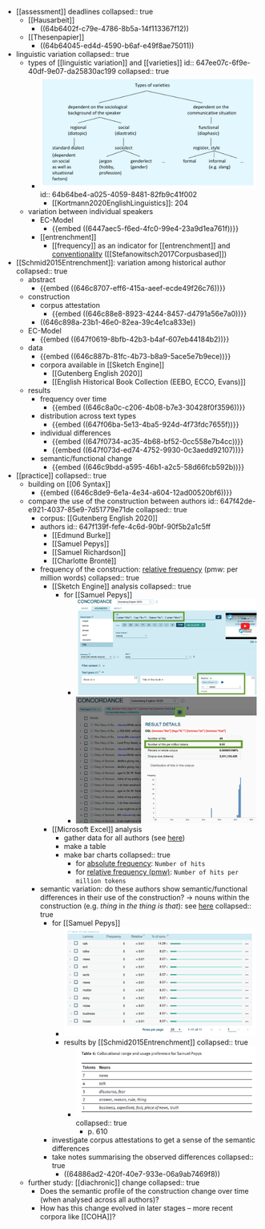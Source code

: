 - [[assessment]] deadlines
  collapsed:: true
	- [[Hausarbeit]]
		- ((64b6402f-c79e-4786-8b5a-14f113367f12))
	- [[Thesenpapier]]
		- ((64b64045-ed4d-4590-b6af-e49f8ae75011))
- linguistic variation
  collapsed:: true
	- types of [[linguistic variation]] and [[varieties]]
	  id:: 647ee07c-6f9e-40df-9e07-da25830ac199
	  collapsed:: true
		- ![image_1686036544207_0.png](../assets/image_1686036544207_0_1686036677871_0.png)
		  id:: 64b64be4-a025-4059-8481-82fb9c41f002
			- [[Kortmann2020EnglishLinguistics]]: 204
	- variation between individual speakers
		- EC-Model
			- {{embed ((6447aec5-f6ed-4fc0-99e4-23a9d1ea761f))}}
		- [[entrenchment]]
			- [[frequency]] as an indicator for [[entrenchment]] and [conventionality]([[conventionalization]]) ([[Stefanowitsch2017Corpusbased]])
- [[Schmid2015Entrenchment]]: variation among historical author
  collapsed:: true
	- abstract
		- {{embed ((646c8707-eff6-415a-aeef-ecde49f26c76))}}
	- construction
		- corpus attestation
			- {{embed ((646c88e8-8923-4244-8457-d4791a56e7a0))}}
		- ((646c898a-23b1-46e0-82ea-39c4e1ca833e))
	- EC-Model
		- {{embed ((647f0619-8bfb-42b3-b4af-607eb44184b2))}}
	- data
		- {{embed ((646c887b-81fc-4b73-b8a9-5ace5e7b9ece))}}
		- corpora available in [[Sketch Engine]]
			- [[Gutenberg English 2020]]
			- [[English Historical Book Collection (EEBO, ECCO, Evans)]]
	- results
		- frequency over time
			- {{embed ((646c8a0c-c206-4b08-b7e3-30428f0f3596))}}
		- distribution across text types
			- {{embed ((647f06ba-5e13-4ba5-924d-4f73fdc7655f))}}
		- individual differences
			- {{embed ((647f0734-ac35-4b68-bf52-0cc558e7b4cc))}}
			- {{embed ((647f073d-ed74-4752-9930-0c3aedd92107))}}
		- semantic/functional change
			- {{embed ((646c9bdd-a595-46b1-a2c5-58d66fcb592b))}}
- [[practice]]
  collapsed:: true
	- building on [[06 Syntax]]
		- {{embed ((646c8de9-6e1a-4e34-a604-12ad00520bf6))}}
	- compare the use of the construction between authors
	  id:: 647f42de-e921-4037-85e9-7d51779e71de
	  collapsed:: true
		- corpus: [[Gutenberg English 2020]]
		- authors
		  id:: 647f139f-fefe-4c6d-90bf-90f5b2a1c5ff
			- [[Edmund Burke]]
			- [[Samuel Pepys]]
			- [[Samuel Richardson]]
			- [[Charlotte Brontë]]
		- frequency of the construction: [relative frequency]([[frequency/relative]]) (pmw: per million words)
		  collapsed:: true
			- [[Sketch Engine]] analysis
			  collapsed:: true
				- for [[Samuel Pepys]]
					- ![image.png](../assets/image_1686049252238_0.png)
					- ![image.png](../assets/image_1686049285961_0.png)
			- [[Microsoft Excel]] analysis
				- gather data for all authors (see [here](((647f139f-fefe-4c6d-90bf-90f5b2a1c5ff))))
				- make a table
				- make bar charts
				  collapsed:: true
					- for [absolute frequency]([[frequency/absolute]]): `Number of hits`
					- for [relative frequency (pmw)]([[frequency/relative]]): `Number of hits per million tokens`
		- semantic variation: do these authors show semantic/functional differences in their use of the construction? → nouns within the construction (e.g. *thing* in *the thing is that*): see [here](((646c8ab7-3d11-43d3-89d7-00d7944ebe60)))
		  collapsed:: true
			- for [[Samuel Pepys]]
				- ![image.png](../assets/image_1686049062398_0.png)
				- results by [[Schmid2015Entrenchment]]
				  collapsed:: true
					- ![image.png](../assets/image_1686049092430_0.png)
					  collapsed:: true
						- p. 610
			- investigate corpus attestations to get a sense of the semantic differences
			- take notes summarising the observed differences
			  collapsed:: true
				- ((64886ad2-420f-40e7-933e-06a9ab7469f8))
	- further study: [[diachronic]] change
	  collapsed:: true
		- Does the semantic profile of the construction change over time (when analysed across all authors)?
		- How has this change evolved in later stages – more recent corpora like [[COHA]]?